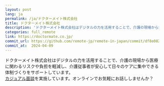 ```yaml
---
layout: post
lang: ja
permalink: /ja/ドクターメイト株式会社
title: ドクターメイト株式会社
description: 'ドクターメイト株式会社はデジタルの力を活用することで、介護の現場から医療に関わるリスクや負担を軽減し、介護従事者が安心して日々のケアに集中できる体制づくりをサポートしています。 カジュアル面談を実施しています。オンラインでお気軽にお話ししませんか？'
categories: full_remote
link: https://doctormate.co.jp/
commit_url: https://github.com/remote-jp/remote-in-japan/commit/df8e08298cef6ea531c0dd60f593247018cf5f7a
commit_at:  2024-04-09
---
```


<p>ドクターメイト株式会社はデジタルの力を活用することで、介護の現場から医療に関わるリスクや負担を軽減し、介護従事者が安心して日々のケアに集中できる体制づくりをサポートしています。<br /><a href="https://herp.careers/v1/doctormate/3l6Guniw02L3">カジュアル面談</a>を実施しています。オンラインでお気軽にお話ししませんか？</p>
